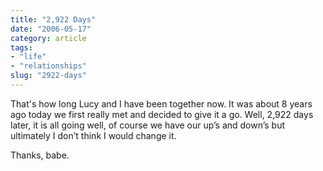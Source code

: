 ```yaml
---
title: "2,922 Days"
date: "2006-05-17"
category: article
tags:
- "life"
- "relationships"
slug: "2922-days"
---
```


That's how long Lucy and I have been together now. It was about 8 years ago today we first really met and decided to give it a go. Well, 2,922 days later, it is all going well, of course we have our up’s and down’s but ultimately I don’t think I would change it.

Thanks, babe.
